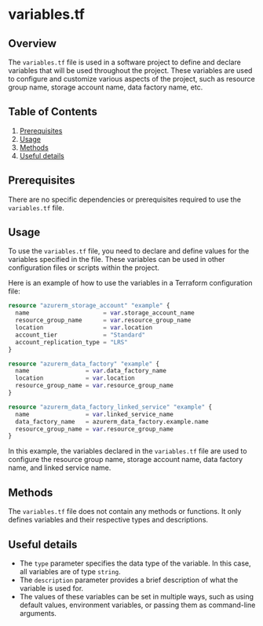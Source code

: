 # variables.tf
## Overview
The `variables.tf` file is used in a software project to define and declare variables that will be used throughout the project. These variables are used to configure and customize various aspects of the project, such as resource group name, storage account name, data factory name, etc. 

## Table of Contents
1. [Prerequisites](#prerequisites)
2. [Usage](#usage)
3. [Methods](#methods)
4. [Useful details](#properties)

## Prerequisites
There are no specific dependencies or prerequisites required to use the `variables.tf` file.

## Usage
To use the `variables.tf` file, you need to declare and define values for the variables specified in the file. These variables can be used in other configuration files or scripts within the project.

Here is an example of how to use the variables in a Terraform configuration file:

```terraform
resource "azurerm_storage_account" "example" {
  name                     = var.storage_account_name
  resource_group_name      = var.resource_group_name
  location                 = var.location
  account_tier             = "Standard"
  account_replication_type = "LRS"
}

resource "azurerm_data_factory" "example" {
  name                = var.data_factory_name
  location            = var.location
  resource_group_name = var.resource_group_name
}

resource "azurerm_data_factory_linked_service" "example" {
  name                = var.linked_service_name
  data_factory_name   = azurerm_data_factory.example.name
  resource_group_name = var.resource_group_name
}
```

In this example, the variables declared in the `variables.tf` file are used to configure the resource group name, storage account name, data factory name, and linked service name.

## Methods
The `variables.tf` file does not contain any methods or functions. It only defines variables and their respective types and descriptions.

## Useful details
- The `type` parameter specifies the data type of the variable. In this case, all variables are of type `string`.
- The `description` parameter provides a brief description of what the variable is used for.
- The values of these variables can be set in multiple ways, such as using default values, environment variables, or passing them as command-line arguments.